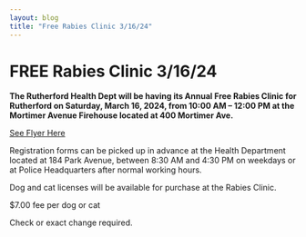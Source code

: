 ```yaml
---
layout: blog
title: "Free Rabies Clinic 3/16/24"
---
```


# FREE Rabies Clinic 3/16/24

**The Rutherford Health Dept will be having its Annual Free Rabies Clinic for Rutherford on Saturday, March 16, 2024, from 10:00 AM – 12:00 PM at the Mortimer Avenue Firehouse located at 400 Mortimer Ave.**   

[See Flyer Here](https://storage.googleapis.com/static.rutherford-nj.com/health/posts/2024%20Rabies%20Clinic%20Flyer%20English.pdf)

Registration forms can be picked up in advance at the Health Department located at 184 Park Avenue, between 8:30 AM and 4:30 PM on weekdays or at Police Headquarters after normal working hours.

Dog and cat licenses will be available for purchase at the Rabies Clinic.

$7.00 fee per dog or cat

Check or exact change required.
